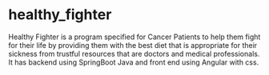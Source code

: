# healthy_fighter
Healthy Fighter is a program specified for Cancer Patients to help them fight for their life by providing them with the best diet that is appropriate for their sickness from trustful resources that are doctors and medical professionals. It has backend using SpringBoot Java and front end using Angular with css.
